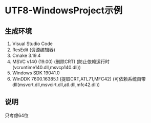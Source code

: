 # UTF8-WindowsProject示例

## 生成环境

1. Visual Studio Code
2. ResEdit (资源编辑器)
3. Cmake 3.19.4
4. MSVC v140 (19.00) (删除CRT) (防止依赖运行时(vcruntime140.dll,msvcp140.dll))
5. Windows SDK 19041.0
6. WinDDK 7600.16385.1 (提取CRT,ATL71,MFC42) (可依赖系统自带dll(msvcrt.dll,msvcirt.dll,atl.dll,mfc42.dll))

## 说明

只考虑64位
